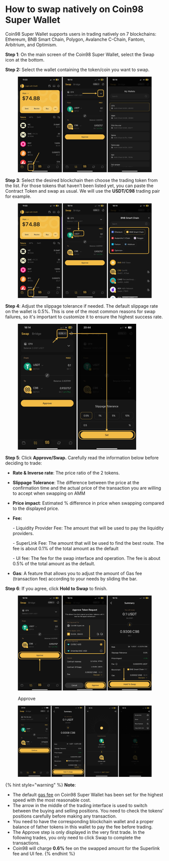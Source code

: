 # How to swap natively on Coin98 Super Wallet

Coin98 Super Wallet supports users in trading natively on 7 blockchains: Ethereum, BNB Smart Chain, Polygon, Avalanche C-Chain, Fantom, Arbitrium, and Optimism.

**Step 1**: On the main screen of the Coin98 Super Wallet, select the Swap icon at the bottom.

**Step 2:** Select the wallet containing the token/coin you want to swap.

<figure><img src="../../../../.gitbook/assets/coin98-app-swap-1.png" alt=""><figcaption></figcaption></figure>

**Step 3**: Select the desired blockchain then choose the trading token from the list. For those tokens that haven’t been listed yet, you can paste the Contract Token and swap as usual. We will use the **USDT/C98** trading pair for example.

<figure><img src="../../../../.gitbook/assets/coin98-app-swap-2.png" alt=""><figcaption></figcaption></figure>

**Step 4**: Adjust the slippage tolerance if needed. The default slippage rate on the wallet is 0.5%. This is one of the most common reasons for swap failures, so it's important to customize it to ensure the highest success rate.

<figure><img src="../../../../.gitbook/assets/coin98-app-swap-slippage.png" alt="" width="375"><figcaption></figcaption></figure>

**Step 5**: Click **Approve/Swap.** Carefully read the information below before deciding to trade:

* **Rate & Inverse rate**: The price ratio of the 2 tokens.
* **Slippage Tolerance**: The difference between the price at the confirmation time and the actual price of the transaction you are willing to accept when swapping on AMM
* **Price impact**: Estimated % difference in price when swapping compared to the displayed price.
*   **Fee:**

    \- Liquidity Provider Fee: The amount that will be used to pay the liquidity providers.

    \- SuperLink Fee: The amount that will be used to find the best route. The fee is about 0.1% of the total amount as the default

    \- UI fee: The fee for the swap interface and operation. The fee is about 0.5% of the total amount as the default.
* **Gas**: A feature that allows you to adjust the amount of Gas fee (transaction fee) according to your needs by sliding the bar.

**Step 6**: If you agree, click **Hold to Swap** to finish.

<figure><img src="../../../../.gitbook/assets/coin98-app-swap-3.png" alt=""><figcaption><p>Approve</p></figcaption></figure>

<figure><img src="../../../../.gitbook/assets/coin98-app-swap-4.png" alt=""><figcaption></figcaption></figure>

{% hint style="warning" %}
**Note**:

* The default [gas fee](https://www.google.com/url?q=https://coin98.net/what-is-gas-fee\&sa=D\&source=editors\&ust=1678071474327707\&usg=AOvVaw0eiOeskbFviPYzUyaBVvv2) on Coin98 Super Wallet has been set for the highest speed with the most reasonable cost.
* The arrow in the middle of the trading interface is used to switch between the buying and selling positions. You need to check the tokens’ positions carefully before making any transaction.
* You need to have the corresponding blockchain wallet and a proper balance of father tokens in this wallet to pay the fee before trading.
* The Approve step is only displayed in the very first trade. In the following trades, you only need to click Swap to complete the transactions.
* Coin98 will charge **0.6%** fee on the swapped amount for the Superlink fee and UI fee.
{% endhint %}
